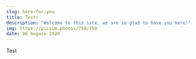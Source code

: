 ```yaml
---
slug: here-for-you
title: Test!
description: "Welcome to this site, we are so glad to have you here!"
img: https://picsum.photos/750/750
date: 06 Auguse 2020
---
```


Test
